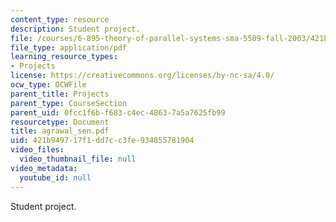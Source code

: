 ```yaml
---
content_type: resource
description: Student project.
file: /courses/6-895-theory-of-parallel-systems-sma-5509-fall-2003/421b949717f1dd7cc3fe934855781904_agrawal_sen.pdf
file_type: application/pdf
learning_resource_types:
- Projects
license: https://creativecommons.org/licenses/by-nc-sa/4.0/
ocw_type: OCWFile
parent_title: Projects
parent_type: CourseSection
parent_uid: 0fcc1f6b-f683-c4ec-4863-7a5a7625fb99
resourcetype: Document
title: agrawal_sen.pdf
uid: 421b9497-17f1-dd7c-c3fe-934855781904
video_files:
  video_thumbnail_file: null
video_metadata:
  youtube_id: null
---
```

Student project.